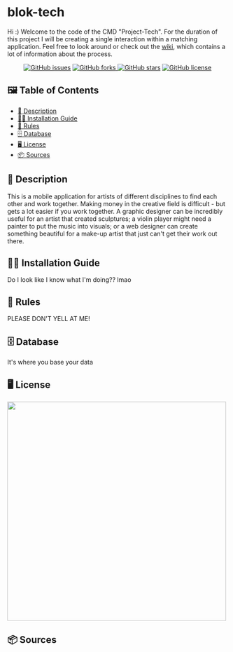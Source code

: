 # blok-tech

Hi :) Welcome to the code of the CMD "Project-Tech". For the duration of this project I will be creating a single interaction within a matching application. Feel free to look around or check out the [wiki](https://github.com/evaboogaard/blok-tech/wiki), which contains a lot of information about the process.

<section align="center">
<a href="https://github.com/evaboogaard/blok-tech/issues"><img alt="GitHub issues" src="https://img.shields.io/github/issues/evaboogaard/blok-tech"></a>
<a href="https://github.com/evaboogaard/blok-tech/network"><img alt="GitHub forks" src="https://img.shields.io/github/forks/evaboogaard/blok-tech"</a>
<a href="https://github.com/evaboogaard/blok-tech/stargazers"><img alt="GitHub stars" src="https://img.shields.io/github/stars/evaboogaard/blok-tech"></a>
<a href="https://github.com/evaboogaard/blok-tech/blob/main/LICENSE"><img alt="GitHub license" src="https://img.shields.io/github/license/evaboogaard/blok-tech"></a>
  </section>


## 🖼 Table of Contents
- [🎨 Description](https://github.com/evaboogaard/blok-tech#-description)
- [🧙‍♂ ‍Installation Guide](https://github.com/evaboogaard/blok-tech#-installation-guide)
- [🚫 Rules](https://github.com/evaboogaard/blok-tech#-rules)
- [🗄 Database](https://github.com/evaboogaard/blok-tech#-database)
- [🖥 License](https://github.com/evaboogaard/blok-tech#-license)
- [📦 Sources](https://github.com/evaboogaard/blok-tech#-sources)

## 🎨 Description
This is a mobile application for artists of different disciplines to find each other and work together. Making money in the creative field is difficult - but gets a lot easier if you work together. A graphic designer can be incredibly useful for an artist that created sculptures; a violin player might need a painter to put the music into visuals; or a web designer can create something beautiful for a make-up artist that just can't get their work out there.

## 🧙‍♂ ‍Installation Guide
Do I look like I know what I'm doing?? lmao

## 🚫 Rules
PLEASE DON'T YELL AT ME!

## 🗄 Database
It's where you base your data

## 🖥 License
<img  width="500px" alt="" src="https://www.google.com/url?sa=i&url=https%3A%2F%2Fmobile.twitter.com%2Fsveta_choukou&psig=AOvVaw3ctRhRA9tRJkKyT2_Mxcbg&ust=1646243408131000&source=images&cd=vfe&ved=0CAsQjRxqFwoTCJi-xt68pfYCFQAAAAAdAAAAABAR">

## 📦 Sources
